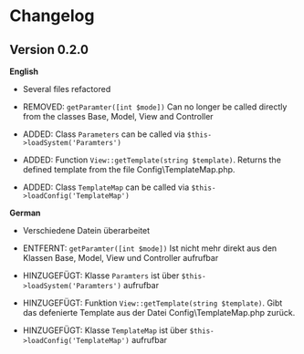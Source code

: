 # Changelog

## Version 0.2.0

**English**

- Several files refactored

- REMOVED: `getParamter([int $mode])`
  Can no longer be called directly from the classes Base, Model, View and Controller

- ADDED: Class `Parameters` can be called via `$this->loadSystem('Paramters')`

- ADDED: Function `View::getTemplate(string $template)`. Returns the defined template from the file Config\TemplateMap.php.

- ADDED: Class `TemplateMap` can be called via `$this->loadConfig('TemplateMap')`

**German**

- Verschiedene Datein überarbeitet

- ENTFERNT: `getParamter([int $mode])`
  Ist nicht mehr direkt aus den Klassen Base, Model, View und Controller aufrufbar

- HINZUGEFÜGT: Klasse `Paramters` ist über `$this->loadSystem('Paramters')` aufrufbar

- HINZUGEFÜGT: Funktion `View::getTemplate(string $template)`. Gibt das defenierte Template aus der Datei Config\TemplateMap.php zurück.

- HINZUGEFÜGT: Klasse `TemplateMap` ist über `$this->loadConfig('TemplateMap')` aufrufbar
